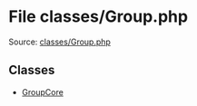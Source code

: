 File classes/Group.php
=========

Source: [classes/Group.php](https://github.com/PrestaShop/PrestaShop/blob/1.6.0.13/classes/Group.php)


Classes
-------

* [GroupCore](class.GroupCore.md)

